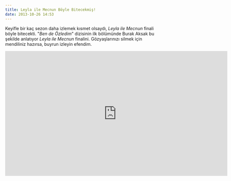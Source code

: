 ```yaml
---
title: Leyla ile Mecnun Böyle Bitecekmiş!
date: 2013-10-26 14:53
---
```


Keyifle bir kaç sezon daha izlemek kısmet olsaydı, *Leyla ile Mecnun* finali böyle bitecekti. "*Ben de Özledim*" dizisinin ilk bölümünde Burak Aksak bu şekilde anlatıyor *Leyla ile Mecnun* finalini. Gözyaşlarınızı silmek için mendiliniz hazırsa, buyrun izleyin efendim.

<iframe width="720" height="405" src="https://www.youtube.com/embed/6PFbI8Rdpq8" frameborder="0" allowfullscreen=""></iframe>